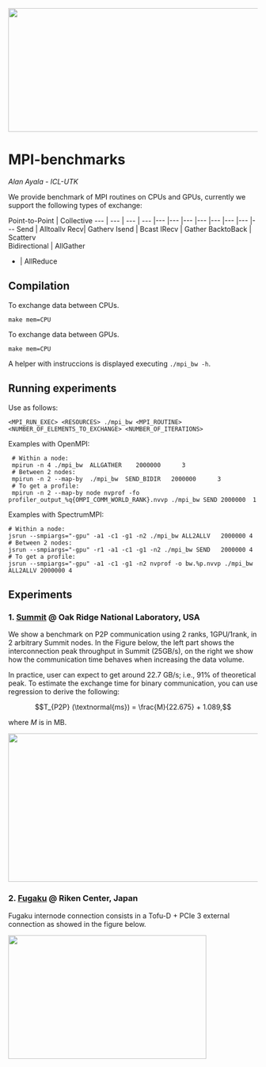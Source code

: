 <img src="https://bitbucket.org/aayala32/logos/raw/bca97ce280291cbb051d8661990a8ba031e462f8/network.png" width="1100" height="250">


# MPI-benchmarks
*Alan Ayala - ICL-UTK*

We provide benchmark of MPI routines on CPUs and GPUs, currently we support the following types of exchange:

Point-to-Point | Collective
--- | --- | --- | --- |--- |--- |--- |--- |--- |--- |--- |---
 Send  | Alltoallv 
Recv| Gatherv 
Isend | Bcast 
IRecv | Gather 
BacktoBack | Scatterv  
Bidirectional | AllGather 
- | AllReduce 

## Compilation

To exchange data between CPUs.
~~~
make mem=CPU
~~~


To exchange data between GPUs.
~~~
make mem=CPU
~~~

A helper with instruccions is displayed executing `./mpi_bw -h`.

## Running experiments

Use as follows:
~~~
<MPI_RUN_EXEC> <RESOURCES> ./mpi_bw <MPI_ROUTINE> <NUMBER_OF_ELEMENTS_TO_EXCHANGE> <NUMBER_OF_ITERATIONS>
~~~

Examples with OpenMPI:
~~~
 # Within a node:
 mpirun -n 4 ./mpi_bw  ALLGATHER    2000000      3 
 # Between 2 nodes:
 mpirun -n 2 --map-by  ./mpi_bw  SEND_BIDIR   2000000      3 
 # To get a profile: 
 mpirun -n 2 --map-by node nvprof -fo profiler_output_%q{OMPI_COMM_WORLD_RANK}.nvvp ./mpi_bw SEND 2000000  1
 ~~~

Examples with SpectrumMPI:

 ~~~
 # Within a node:
 jsrun --smpiargs="-gpu" -a1 -c1 -g1 -n2 ./mpi_bw ALL2ALLV   2000000 4 
 # Between 2 nodes:
 jsrun --smpiargs="-gpu" -r1 -a1 -c1 -g1 -n2 ./mpi_bw SEND   2000000 4 
 # To get a profile: 
 jsrun --smpiargs="-gpu" -a1 -c1 -g1 -n2 nvprof -o bw.%p.nvvp ./mpi_bw ALL2ALLV 2000000 4
 ~~~
 
 ## Experiments

 ### 1. [Summit](https://docs.olcf.ornl.gov/systems/summit_user_guide.html) @ Oak Ridge National Laboratory, USA

We show a benchmark on P2P communication using 2 ranks, 1GPU/1rank, in 2 arbitrary Summit nodes.
In the Figure below, the left part shows the interconnection peak throughput in Summit (25GB/s), on the right we show how the communication time behaves when increasing the data volume.

In practice, user can expect to get around 22.7 GB/s; i.e., 91% of theoretical peak. To estimate the exchange time for binary communication, you can use regression to derive the following:


<script type="text/javascript" src="http://cdn.mathjax.org/mathjax/latest/MathJax.js?config=default"></script>
$$T_{P2P} (\textnormal{ms}) = \frac{M}{22.675} + 1.089,$$

where $M$ is in MB.



<img src="https://bitbucket.org/aayala32/logos/raw/0b95cdc8ceb4f722dcf170c75a00cd1e5f31c459/summit_network.png" width="900" height="300">



  ### 2. [Fugaku](https://www.r-ccs.riken.jp/en/fugaku/project/outline) @ Riken Center, Japan

Fugaku internode connection consists in a Tofu-D + PCIe 3 external connection as showed in the figure below.


<img src="https://bitbucket.org/aayala32/logos/raw/24085cb340e15c118eeb3e10ac17364ec9a5e40e/fugaku_network.png" width="400" height="250">

